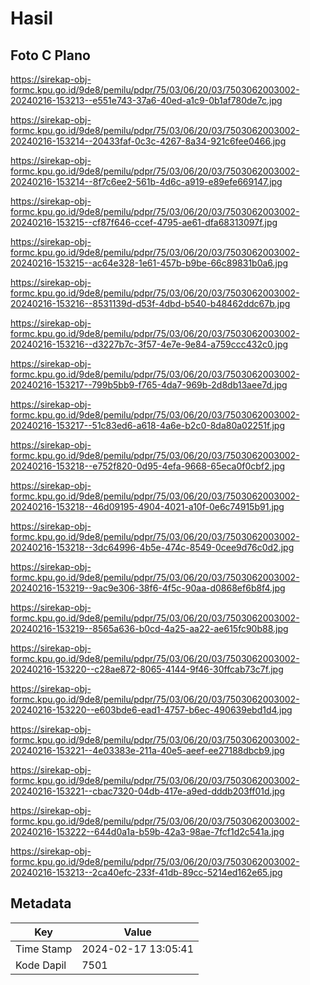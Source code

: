 # Hasil

## Foto C Plano

https://sirekap-obj-formc.kpu.go.id/9de8/pemilu/pdpr/75/03/06/20/03/7503062003002-20240216-153213--e551e743-37a6-40ed-a1c9-0b1af780de7c.jpg

https://sirekap-obj-formc.kpu.go.id/9de8/pemilu/pdpr/75/03/06/20/03/7503062003002-20240216-153214--20433faf-0c3c-4267-8a34-921c6fee0466.jpg

https://sirekap-obj-formc.kpu.go.id/9de8/pemilu/pdpr/75/03/06/20/03/7503062003002-20240216-153214--8f7c6ee2-561b-4d6c-a919-e89efe669147.jpg

https://sirekap-obj-formc.kpu.go.id/9de8/pemilu/pdpr/75/03/06/20/03/7503062003002-20240216-153215--cf87f646-ccef-4795-ae61-dfa68313097f.jpg

https://sirekap-obj-formc.kpu.go.id/9de8/pemilu/pdpr/75/03/06/20/03/7503062003002-20240216-153215--ac64e328-1e61-457b-b9be-66c89831b0a6.jpg

https://sirekap-obj-formc.kpu.go.id/9de8/pemilu/pdpr/75/03/06/20/03/7503062003002-20240216-153216--8531139d-d53f-4dbd-b540-b48462ddc67b.jpg

https://sirekap-obj-formc.kpu.go.id/9de8/pemilu/pdpr/75/03/06/20/03/7503062003002-20240216-153216--d3227b7c-3f57-4e7e-9e84-a759ccc432c0.jpg

https://sirekap-obj-formc.kpu.go.id/9de8/pemilu/pdpr/75/03/06/20/03/7503062003002-20240216-153217--799b5bb9-f765-4da7-969b-2d8db13aee7d.jpg

https://sirekap-obj-formc.kpu.go.id/9de8/pemilu/pdpr/75/03/06/20/03/7503062003002-20240216-153217--51c83ed6-a618-4a6e-b2c0-8da80a02251f.jpg

https://sirekap-obj-formc.kpu.go.id/9de8/pemilu/pdpr/75/03/06/20/03/7503062003002-20240216-153218--e752f820-0d95-4efa-9668-65eca0f0cbf2.jpg

https://sirekap-obj-formc.kpu.go.id/9de8/pemilu/pdpr/75/03/06/20/03/7503062003002-20240216-153218--46d09195-4904-4021-a10f-0e6c74915b91.jpg

https://sirekap-obj-formc.kpu.go.id/9de8/pemilu/pdpr/75/03/06/20/03/7503062003002-20240216-153218--3dc64996-4b5e-474c-8549-0cee9d76c0d2.jpg

https://sirekap-obj-formc.kpu.go.id/9de8/pemilu/pdpr/75/03/06/20/03/7503062003002-20240216-153219--9ac9e306-38f6-4f5c-90aa-d0868ef6b8f4.jpg

https://sirekap-obj-formc.kpu.go.id/9de8/pemilu/pdpr/75/03/06/20/03/7503062003002-20240216-153219--8565a636-b0cd-4a25-aa22-ae615fc90b88.jpg

https://sirekap-obj-formc.kpu.go.id/9de8/pemilu/pdpr/75/03/06/20/03/7503062003002-20240216-153220--c28ae872-8065-4144-9f46-30ffcab73c7f.jpg

https://sirekap-obj-formc.kpu.go.id/9de8/pemilu/pdpr/75/03/06/20/03/7503062003002-20240216-153220--e603bde6-ead1-4757-b6ec-490639ebd1d4.jpg

https://sirekap-obj-formc.kpu.go.id/9de8/pemilu/pdpr/75/03/06/20/03/7503062003002-20240216-153221--4e03383e-211a-40e5-aeef-ee27188dbcb9.jpg

https://sirekap-obj-formc.kpu.go.id/9de8/pemilu/pdpr/75/03/06/20/03/7503062003002-20240216-153221--cbac7320-04db-417e-a9ed-dddb203ff01d.jpg

https://sirekap-obj-formc.kpu.go.id/9de8/pemilu/pdpr/75/03/06/20/03/7503062003002-20240216-153222--644d0a1a-b59b-42a3-98ae-7fcf1d2c541a.jpg

https://sirekap-obj-formc.kpu.go.id/9de8/pemilu/pdpr/75/03/06/20/03/7503062003002-20240216-153213--2ca40efc-233f-41db-89cc-5214ed162e65.jpg


## Metadata

| Key        | Value               |
| ---------- | ------------------- |
| Time Stamp | 2024-02-17 13:05:41 |
| Kode Dapil | 7501                |



